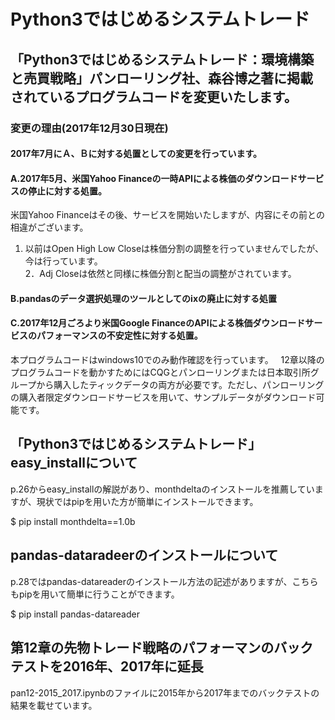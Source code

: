# Python3ではじめるシステムトレード

## 「Python3ではじめるシステムトレード：環境構築と売買戦略」パンローリング社、森谷博之著に掲載されているプログラムコードを変更いたします。

### 変更の理由(2017年12月30日現在)
#### 2017年7月にＡ、Ｂに対する処置としての変更を行っています。
#### A.2017年5月、米国Yahoo Financeの一時APIによる株価のダウンロードサービスの停止に対する処置。
米国Yahoo Financeはその後、サービスを開始いたしますが、内容にその前との相違がございます。

1. 以前はOpen High Low Closeは株価分割の調整を行っていませんでしたが、今は行っています。  
2．Adj Closeは依然と同様に株価分割と配当の調整がされています。  

#### B.pandasのデータ選択処理のツールとしてのixの廃止に対する処置  

#### C.2017年12月ごろより米国Google FinanceのAPIによる株価ダウンロードサービスのパフォーマンスの不安定性に対する処置。

本プログラムコードはwindows10でのみ動作確認を行っています。  
12章以降のプログラムコードを動かすためにはCQGとパンローリングまたは日本取引所グループから購入したティックデータの両方が必要です。ただし、パンローリングの購入者限定ダウンロードサービスを用いて、サンプルデータがダウンロード可能です。

## 「Python3ではじめるシステムトレード」easy_installについて

p.26からeasy_installの解説があり、monthdeltaのインストールを推薦していますが、現状ではpipを用いた方が簡単にインストールできます。

$ pip install monthdelta==1.0b

## pandas-dataradeerのインストールについて

p.28ではpandas-datareaderのインストール方法の記述がありますが、こちらもpipを用いて簡単に行うことができます。

$ pip install pandas-datareader

## 第12章の先物トレード戦略のパフォーマンのバックテストを2016年、2017年に延長
pan12-2015_2017.ipynbのファイルに2015年から2017年までのバックテストの結果を載せています。

